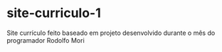 # site-curriculo-1
Site currículo feito baseado em projeto desenvolvido durante o mês do programador  Rodolfo Mori
